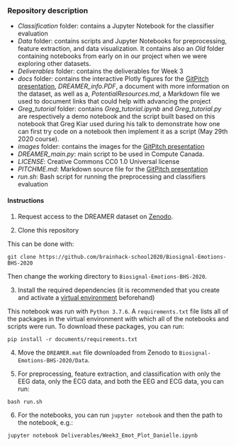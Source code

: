 ### Repository description

* *Classification* folder: contains a Jupyter Notebook for the classifier evaluation
* *Data* folder: contains scripts and Jupyter Notebooks for preprocessing, feature extraction, and data visualization. It contains also an *Old* folder containing notebooks from early on in our project when we were exploring other datasets.
* *Deliverables* folder: contains the deliverables for Week 3
* *docs* folder: contains the interactive Plotly figures for the [GitPitch presentation](https://gitpitch.com/brainhack-school2020/Biosignal-Emotions-BHS-2020), *DREAMER_info.PDF*, a document with more information on the dataset, as well as a, *PotentialResources.md*, a Markdown file we used to document links that could help with advancing the project
* *Greg_tutorial* folder: contains *Greg_tutorial.ipynb* and *Greg_tutorial.py* are respectively a demo notebook and the script built based on this notebook that Greg Kiar used during his talk to demonstrate how one can first try code on a notebook then implement it as a script (May 29th 2020 course).
* *images* folder: contains the images for the [GitPitch presentation](https://gitpitch.com/brainhack-school2020/Biosignal-Emotions-BHS-2020)
* *DREAMER_main.py*: main script to be used in Compute Canada.
* *LICENSE*: Creative Commons CC0 1.0 Universal license
* *PITCHME.md*: Markdown source file for the [GitPitch presentation](https://gitpitch.com/brainhack-school2020/Biosignal-Emotions-BHS-2020)
* *run.sh*: Bash script for running the preprocessing and classifiers evaluation 

#### Instructions 

1. Request access to the DREAMER dataset on [Zenodo](https://zenodo.org/record/546113).  

2. Clone this repository

This can be done with:

```
git clone https://github.com/brainhack-school2020/Biosignal-Emotions-BHS-2020
```
Then change the working directory to ```Biosignal-Emotions-BHS-2020```. 

3. Install the required dependencies (it is recommended that you create and activate a [virtual environment](https://docs.python.org/3/tutorial/venv.html) beforehand)

This notebook was run with ```Python 3.7.6```. A ```requirements.txt``` file lists all of the packages in the virtual environment with which all of the notebooks and scripts were run. To download these packages, you can run:

```
pip install -r documents/requirements.txt
```

4. Move the ```DREAMER.mat``` file downloaded from Zenodo to ```Biosignal-Emotions-BHS-2020/Data```. 

5. For preprocessing, feature extraction, and classification with only the EEG data, only the ECG data, and both the EEG and ECG data, you can run:

```
bash run.sh
```

6. For the notebooks, you can run ```jupyter notebook``` and then the path to the notebook, e.g.:

```
jupyter notebook Deliverables/Week3_Emot_Plot_Danielle.ipynb	
```
